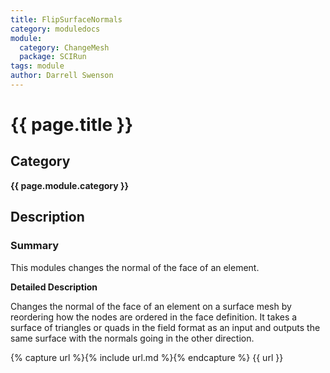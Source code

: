 ```yaml
---
title: FlipSurfaceNormals
category: moduledocs
module:
  category: ChangeMesh
  package: SCIRun
tags: module
author: Darrell Swenson
---
```


# {{ page.title }}

## Category

**{{ page.module.category }}**

## Description

### Summary

This modules changes the normal of the face of an element.

**Detailed Description**

Changes the normal of the face of an element on a surface mesh by reordering how the nodes are ordered in the face definition. It takes a surface of triangles or quads in the field format as an input and outputs the same surface with the normals going in the other direction.

{% capture url %}{% include url.md %}{% endcapture %}
{{ url }}
